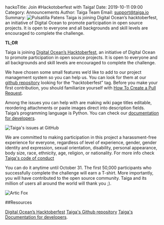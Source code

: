 hackoTitle: Join #Hackotoberfest with Taiga!
Date: 2019-10-11 09:00
Category: Announcements
Author: Taiga Team
Email: support@taiga.io
Summary: ![Pulsatilla Patens]({filename}/images/2019-09-11_taiga_hackoctoberfest/hackoctoberfest.jpg) Taiga is joining Digital Ocean’s hacktoberfest, an initiative of Digital Ocean to promote participation in open source projects. It is open to everyone and all backgrounds and skill levels are encouraged to complete the challenge.

**TL;DR**

Taiga is joining [Digital Ocean’s Hacktoberfest](https://hacktoberfest.digitalocean.com/), an initiative of Digital Ocean to promote participation in open source projects. It is open to everyone and all backgrounds and skill levels are encouraged to complete the challenge.

We have chosen some small features we’d like to add to our project management system so you can help us. You can look for them at our [github repository](https://github.com/taigaio/taiga-front/labels/Hacktoberfest) looking for the “hacktoberfest” tag. Before you make your first contribution, you should familiarize yourself with [How To Create a Pull Request](https://www.digitalocean.com/community/tutorials/how-to-create-a-pull-request-on-github).

Among the issues you can help with are making wiki page titles editable, reordering attachments or paste images direct into description fields. Taiga’s programming language is Python. You can check our [documentation for developers](https://github.com/taigaio/taiga-doc).

![Taiga's issues at GitHub]({filename}/images/2019-09-11_taiga_hackoctoberfest/issues_taiga_hackoctoberfest.jpg)

We are committed to making participation in this project a harassment-free experience for everyone, regardless of level of experience, gender, gender identity and expression, sexual orientation, disability, personal appearance, body size, race, ethnicity, age, religion, or nationality. For more info check [Taiga's code of conduct](https://github.com/taigaio/code-of-conduct/blob/master/CODE_OF_CONDUCT.md)

You can do it anytime until October 31. The first 50,000 participants who successfully complete the challenge will earn a T-shirt. More importantly, you will have contributed to the open source community. Taiga and its million of users all around the world will thank you ;).

![Artic Fox]({filename}/images/2019-09-11_taiga_hackoctoberfest/lynx.gif)

##Resources

[Digital Ocean’s Hacktoberfest](https://hacktoberfest.digitalocean.com/)
[Taiga's Github repository](https://github.com/taigaio/taiga-front/labels/Hacktoberfest)
[Taiga's Documentation for developers](https://github.com/taigaio/taiga-doc).
